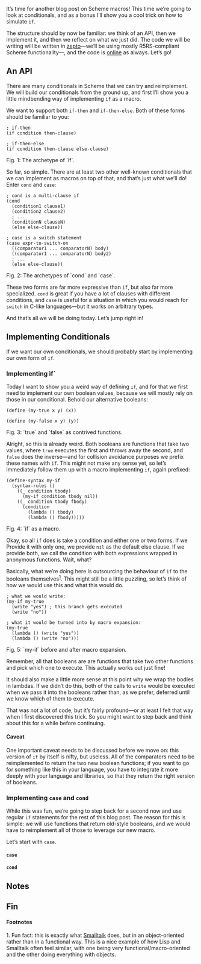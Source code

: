 It’s time for another blog post on Scheme macros! This time we’re going to look
at conditionals, and as a bonus I’ll show you a cool trick on how to simulate
`if`.

The structure should by now be familiar: we think of an API, then we implement
it, and then we reflect on what we just did. The code we will be writing will be
written in [zepto](https://github.com/zepto-lang/zepto)—we’ll be using mostly
R5RS-compliant Scheme functionality—, and the code is [online](/assets/if.zp)
as always. Let’s go!

## An API

There are many conditionals in Scheme that we can try and reimplement. We will
build our conditionals from the ground up, and first I’ll show you a little
mindbending way of implementing `if` as a macro.

We want to support both `if-then` and `if-then-else`. Both of these forms should
be familiar to you:

```
; if-then
(if condition then-clause)

; if-then-else
(if condition then-clause else-clause)
```
<div class="figure-label">Fig. 1: The archetype of `if`.</div>

So far, so simple. There are at least two other well-known conditionals that we
can implement as macros on top of that, and that’s just what we’ll do! Enter
`cond` and `case`:

```
; cond is a multi-clause if
(cond
  (condition1 clause1)
  (condition2 clause2)
  ; ...
  (conditionN clauseN)
  (else else-clause))

; case is a switch statement
(case expr-to-switch-on
  ((comparator1 ... comparatorN) body)
  ((comparator1 ... comparatorN) body2)
  ; ...
  (else else-clause))
```
<div class="figure-label">Fig. 2: The archetypes of `cond` and `case`.</div>

These two forms are far more expressive than `if`, but also far more
specialized. `cond` is great if you have a lot of clauses with different
conditions, and `case` is useful for a situation in which you would reach for
`switch` in C-like languages—but it works on arbitrary types.

And that’s all we will be doing today. Let’s jump right in!

## Implementing Conditionals

If we want our own conditionals, we should probably start by implementing our
own form of `if`.

### Implementing ìf`

Today I want to show you a weird way of defining `if`, and for that we first
need to implement our own boolean values, because we will mostly rely on those
in our conditional. Behold our alternative booleans:

```
(define (my-true x y) (x))

(define (my-false x y) (y))
```
<div class="figure-label">
  Fig. 3: `true` and `false` as contrived functions.
</div>

Alright, so this is already weird. Both booleans are functions that take two
values, where `true` executes the first and throws away the second, and `false`
does the inverse—and for collision avoidance purposes we prefix these names with
`if`. This might not make any sense yet, so let’s immediately follow them up
with a macro implementing `if`, again prefixed:

```
(define-syntax my-if
  (syntax-rules ()
    ((_ condition tbody)
      (my-if condition tbody nil))
    ((_ condition tbody fbody)
      (condition
        (lambda () tbody)
        (lambda () fbody)))))
```
<div class="figure-label">
  Fig. 4: `if` as a macro.
</div>

Okay, so all `if` does is take a condition and either one or two forms. If we
Provide it with only one, we provide `nil` as the default else clause. If we
provide both, we call the condition with both expressions wrapped in anonymous
functions. Wait, what?

Basically, what we’re doing here is outsourcing the behaviour of `if` to the
booleans themselves<sup><a href="#1">1</a></sup>. This might still be a little
puzzling, so let’s think of how we would use this and what this would do.

```
; what we would write:
(my-if my-true
  (write "yes") ; this branch gets executed
  (write "no"))

; what it would be turned into by macro expansion:
(my-true
  (lambda () (write "yes"))
  (lambda () (write "no")))
```
<div class="figure-label">
  Fig. 5: `my-if` before and after macro expansion.
</div>

Remember, all that booleans are are functions that take two other functions and
pick which one to execute. This actually works out just fine!

It should also make a little more sense at this point why we wrap the bodies in
lambdas. If we didn’t do this, both of the calls to `write` would be executed
when we pass it into the booleans rather than, as we prefer, deferred until we
know which of them to execute.

That was not a lot of code, but it’s fairly profound—or at least I felt that way
when I first discovered this trick. So you might want to step back and think
about this for a while before continuing.

#### Caveat

One important caveat needs to be discussed before we move on: this version of
`if` by itself is nifty, but useless. All of the comparators need to be
reimplemented to return the two new boolean functions; if you want to go for
something like this in your language, you have to integrate it more deeply with
your language and libraries, so that they return the right version of booleans.

### Implementing `case` and `cond`

While this was fun, we’re going to step back for a second now and use regular
`if` statements for the rest of this blog post. The reason for this is simple:
we will use functions that return old-style booleans, and we would have to
reimplement all of those to leverage our new macro.

Let’s start with `case`.

#### `case`

#### `cond`

## Notes

## Fin

#### Footnotes

<span id="1">1.</span> Fun fact: this is exactly what [Smalltalk](https://pozorvlak.livejournal.com/94558.html)
                       does, but in an object-oriented rather than in a
                       functional way. This is a nice example of how Lisp and
                       Smalltalk often feel similar, with one being very
                       functional/macro-oriented and the other doing everything
                       with objects.
